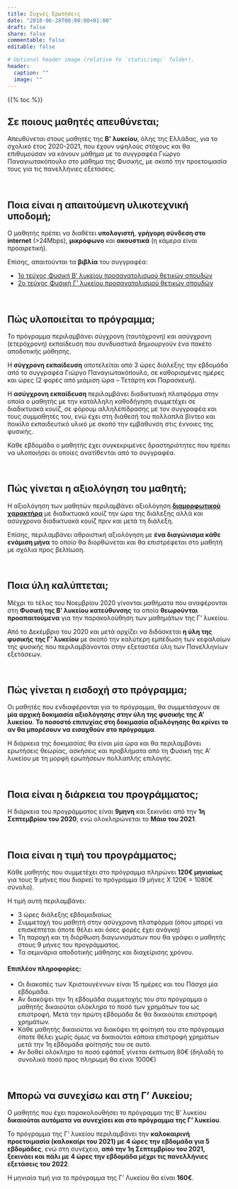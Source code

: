 ```yaml
---
title: Συχνές Ερωτήσεις
date: "2018-06-28T00:00:00+01:00"
draft: false
share: false
commentable: false
editable: false

# Optional header image (relative to `static/img/` folder).
header:
  caption: ""
  image: ""
---
```


{{% toc %}}

## Σε ποιους μαθητές απευθύνεται;

Απευθύνεται στους μαθητές της **Β' λυκείου**, όλης της Ελλάδας, για το σχολικό έτος 2020-2021, που έχουν υψηλούς στόχους και θα επιθυμούσαν να κάνουν μάθημα με το συγγραφέα Γιώργο Παναγιωτακόπουλο στο μάθημα της Φυσικής, με σκοπό την προετοιμασία τους για τις πανελλήνιες εξετάσεις.

&nbsp;
    
## Ποια είναι η απαιτούμενη υλικοτεχνική υποδομή;

Ο μαθητής πρέπει να διαθέτει **υπολογιστή**, **γρήγορη σύνδεση στο internet** (>24Mbps), **μικρόφωνο** και **ακουστικά** (η κάμερα είναι προαιρετική).

Επίσης, απαιτούνται τα **βιβλία** του συγγραφέα: 

* [1ο τεύχος Φυσική Β’ λυκείου προσανατολισμού θετικών σπουδών](https://savalas.gr/book/fysiki-v%ce%84-lykiou-a%ce%84-tefchos-prosanatolismou-thetikon-spoudon/)
* [2ο τεύχος Φυσική Γ’ λυκείου προσανατολισμού θετικών σπουδών](https://savalas.gr/book/fusiki-g-lukeiou-v-teyxos-prosanatolismoy-thetikon-spoudon-3/)

&nbsp;

## Πώς υλοποιείται το πρόγραμμα;

Το πρόγραμμα περιλαμβάνει σύγχρονη (ταυτόχρονη) και ασύγχρονη (ετερόχρονη) εκπαίδευση που συνδυαστικά δημιουργούν ένα πακέτο αποδοτικής μάθησης.

Η **σύγχρονη εκπαίδευση** αποτελείται από 3 ώρες διάλεξης την εβδομάδα από το συγγραφέα Γιώργο Παναγιωτακόπουλο, σε καθορισμένες ημέρες και ώρες (2 φορές από μιάμιση ώρα – Τετάρτη και Παρασκευή).

Η **ασύγχρονη εκπαίδευση** περιλαμβάνει διαδικτυακή πλατφόρμα στην οποία ο μαθητής με την κατάλληλη καθοδήγηση συμμετέχει σε διαδικτυακά κουίζ, σε φόρουμ αλληλεπίδρασης με τον συγγραφέα και τους συμμαθητές του, ενώ έχει στη διάθεσή του πολλαπλά βίντεο και ποικίλο εκπαιδευτικό υλικό με σκοπό την εμβάθυνση στις έννοιες της φυσικής.

Κάθε εβδομάδα ο μαθητής έχει συγκεκριμένες δραστηριότητες που πρέπει να υλοποιήσει οι οποίες ανατίθενται από το συγγραφέα.

&nbsp;

## Πώς γίνεται η αξιολόγηση του μαθητή;

Η αξιολόγηση των μαθητών περιλαμβάνει αξιολόγηση [**διαμορφωτικού χαρακτήρα**](https://physiart.com/2018/09/08/exam-role/) με διαδικτυακά κουίζ την ώρα της διάλεξης αλλά και ασύγχρονα διαδικτυακά κουίζ πριν και μετά τη διάλεξη. 

Επίσης, περιλαμβάνει αθροιστική αξιολόγηση με **ένα διαγώνισμα κάθε ενάμιση μήνα** το οποίο θα διορθώνεται και θα επιστρέφεται στο μαθητή με σχόλια προς βελτίωση.

&nbsp;

## Ποια ύλη καλύπτεται;

Μέχρι το τέλος του Νοεμβρίου 2020 γίνονται μαθήματα που αναφέρονται στη **Φυσική της Β’ λυκείου κατεύθυνσης** τα οποία **θεωρούνται προαπαιτούμενα** για την παρακολούθηση των μαθημάτων της Γ’ λυκείου.

Από το Δεκέμβριο του 2020 και μετά αρχίζει να διδάσκεται **η ύλη της φυσικής της Γ’ λυκείου** με σκοπό την καλύτερη εμπέδωση των κεφαλαίων της φυσικής που περιλαμβάνονται στην εξεταστέα ύλη των Πανελληνίων εξετάσεων.

&nbsp;

## Πώς γίνεται η εισδοχή στο πρόγραμμα;

Οι μαθητές που ενδιαφέρονται για το πρόγραμμα, θα συμμετάσχουν σε **μία αρχική δοκιμασία αξιολόγησης στην ύλη της φυσικής της Α’ λυκείου**. **Το ποσοστό επιτυχίας στη δοκιμασία αξιολόγησης θα κρίνει το αν θα μπορέσουν να εισαχθούν στο πρόγραμμα**.

H διάρκεια της δοκιμασίας θα είναι μία ώρα και θα περιλαμβάνει ερωτήσεις θεωρίας, ασκήσεις και προβλήματα από τη Φυσική της Α' λυκείου με τη μορφή ερωτήσεων πολλαπλής επιλογής.

&nbsp;

## Ποια είναι η διάρκεια του προγράμματος;

Η διάρκεια του προγράμματος είναι **9μηνη** και ξεκινάει από την **1η Σεπτεμβρίου του 2020**, ενώ ολοκληρώνεται το **Μάιο του 2021**.

&nbsp;

## Ποια είναι η τιμή του προγράμματος;

Κάθε μαθητής που συμμετέχει στο πρόγραμμα πληρώνει **120€ μηνιαίως** για τους 9 μήνες που διαρκεί το πρόγραμμα (9 μήνες Χ 120€ = 1080€ σύνολο). 

Η τιμή αυτή περιλαμβάνει: 

* 3 ώρες διάλεξης εβδομαδιαίως
* Συμμετοχή του μαθητή στην ασύγχρονη πλατφόρμα (όπου μπορεί να επισκέπτεται όποτε θέλει και όσες φορές έχει ανάγκη)
* Τη παροχή και τη διόρθωση διαγωνισμάτων που θα γράφει ο μαθητής στους 9 μήνες του προγράμματος.
* Τα σεμινάρια αποδοτικής μάθησης και διαχείρισης χρόνου.

#### Επιπλέον πληροφορίες:
* Οι διακοπές των Χριστουγέννων είναι 15 ημέρες και του Πάσχα μία εβδομάδα. 
* Αν διακόψει την 1η εβδομάδα συμμετοχής του στο πρόγραμμα ο μαθητής δικαιούται ολόκληρο το ποσό των χρημάτων του ως επιστροφή. Μετά την πρώτη εβδομάδα δε θα δικαιούται επιστροφή χρημάτων.
* Κάθε μαθητής δικαιούται να διακόψει τη φοίτησή του στο πρόγραμμα όποτε θέλει χωρίς όμως να δικαιούται κάποια επιστροφή χρημάτων μετά την 1η εβδομάδα φοίτησής του σε αυτό.
* Αν δοθεί ολόκληρο το ποσό εφάπαξ γίνεται έκπτωση 80€ (δηλαδή το συνολικό ποσό προς πληρωμή θα είναι 1000€)

&nbsp;

## Μπορώ να συνεχίσω και στη Γ’ Λυκείου;

Ο μαθητής που έχει παρακολουθήσει το πρόγραμμα της Β’ λυκείου **δικαιούται αυτόματα να συνεχίσει και στο πρόγραμμα της Γ’ λυκείου**.

Το πρόγραμμα της Γ’ λυκείου περιλαμβάνει την **καλοκαιρινή προετοιμασία (καλοκαίρι του 2021) με 4 ώρες την εβδομάδα για 5 εβδομάδες**, ενώ στη συνέχεια, **από την 1η Σεπτεμβρίου του 2021, ξεκινάει και πάλι με 4 ώρες την εβδομάδα μέχρι τις πανελλήνιες εξετάσεις του 2022**. 

Η μηνιαία τιμή για το πρόγραμμα της Γ’ Λυκείου θα είναι **160€**.

